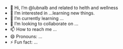 - 👋 Hi, I’m @lubnalb and related to helth and wellness
- 👀 I’m interested in ...learning new things.
- 🌱 I’m currently learning ...
- 💞️ I’m looking to collaborate on ...
- 📫 How to reach me ...
- 😄 Pronouns: ...
- ⚡ Fun fact: ...

<!---
lubnalb/lubnalb is a ✨ special ✨ repository because its `README.md` (this file) appears on your GitHub profile.
You can click the Preview link to take a look at your changes.
--->
